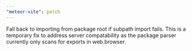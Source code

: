 ```yaml
---
"meteor-vite": patch
---
```


Fall back to importing from package root if subpath import fails. This is a temporary fix to address server compatability as the package parser currently only scans for exports in web.browser.
